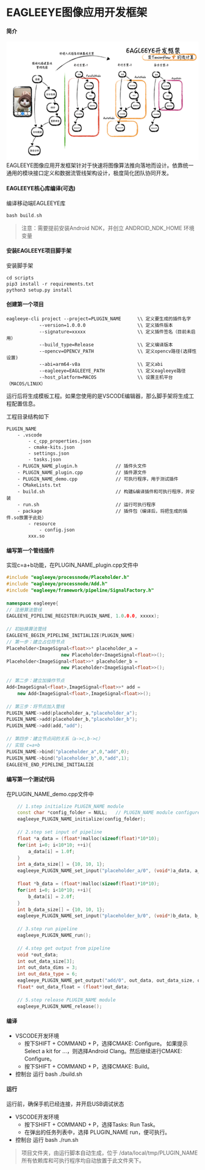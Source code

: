 # EAGLEEYE图像应用开发框架

#### 简介
![](./doc/resource/readme.png)
EAGLEEYE图像应用开发框架针对于快速将图像算法推向落地而设计。依靠统一通用的模块接口定义和数据流管线架构设计，极度简化团队协同开发。

#### EAGLEEYE核心库编译(可选)
编译移动端EAGLEEYE库
```c++
bash build.sh
```

> 注意：需要提前安装Android NDK，并创立 ANDROID_NDK_HOME 环境变量

#### 安装EAGLEEYE项目脚手架
安装脚手架
```shell
cd scripts
pip3 install -r requirements.txt
python3 setup.py install
```

#### 创建第一个项目
```shell
eagleeye-cli project --project=PLUGIN_NAME      \\ 定义要生成的插件名字
            --version=1.0.0.0                   \\ 定义插件版本
            --signature=xxxxx                   \\ 定义插件签名（目前未启用）
            --build_type=Release                \\ 定义编译版本
            --opencv=OPENCV_PATH                \\ 定义opencv路径(选择性设置)
            --abi=arm64-v8a                     \\ 定义abi
            --eagleeye=EAGLEEYE_PATH            \\ 定义eagleeye路径
            --host_platform=MACOS               \\ 设置主机平台（MACOS/LINUX）
```
运行后将生成模板工程。如果您使用的是VSCODE编辑器，那么脚手架将生成工程配置信息。

工程目录结构如下
```
PLUGIN_NAME
    - .vscode
        - c_cpp_properties.json
        - cmake-kits.json
        - settings.json
        - tasks.json
    - PLUGIN_NAME_plugin.h              // 插件头文件
    - PLUGIN_NAME_plugin.cpp            // 插件源文件
    - PLUGIN_NAME_demo.cpp              // 可执行程序，用于测试插件
    - CMakeLists.txt
    - build.sh                          // 构建&编译插件和可执行程序，并安装
    - run.sh                            // 运行可执行程序
    - package                           // 插件包（编译后，将把生成的插件.so放置于此处）
        - resource
            - config.json
        xxx.so
```

#### 编写第一个管线插件
实现c=a+b功能，在PLUGIN_NAME_plugin.cpp文件中

```c++
#include "eagleeye/processnode/Placeholder.h"
#include "eagleeye/processnode/Add.h"
#include "eagleeye/framework/pipeline/SignalFactory.h"

namespace eagleeye{
// 注册算法管线
EAGLEEYE_PIPELINE_REGISTER(PLUGIN_NAME, 1.0.0.0, xxxxx);

// 初始换算法管线
EAGLEEYE_BEGIN_PIPELINE_INITIALIZE(PLUGIN_NAME)
// 第一步：建立占位符节点
Placeholder<ImageSignal<float>>* placeholder_a = 
                    new Placeholder<ImageSignal<float>>();
Placeholder<ImageSignal<float>>* placeholder_b = 
                    new Placeholder<ImageSignal<float>>();

// 第二步：建立加操作节点
Add<ImageSignal<float>,ImageSignal<float>>* add = 
    new Add<ImageSignal<float>,ImageSignal<float>>();

// 第三步：将节点加入管线
PLUGIN_NAME->add(placeholder_a,"placeholder_a");
PLUGIN_NAME->add(placeholder_b,"placeholder_b");
PLUGIN_NAME->add(add,"add");

// 第四步：建立节点间的关系（a->c,b->c）
// 实现 c=a+b
PLUGIN_NAME->bind("placeholder_a",0,"add",0);
PLUGIN_NAME->bind("placeholder_b",0,"add",1);
EAGLEEYE_END_PIPELINE_INITIALIZE
```

#### 编写第一个测试代码
在PLUGIN_NAME_demo.cpp文件中
```c++
    // 1.step initialize PLUGIN_NAME module
    const char *config_folder = NULL;   // PLUGIN_NAME module configure folder
    eagleeye_PLUGIN_NAME_initialize(config_folder);

    // 2.step set input of pipeline
    float *a_data = (float*)malloc(sizeof(float)*10*10);
    for(int i=0; i<10*10; ++i){
        a_data[i] = 1.0f;
    }
    int a_data_size[] = {10, 10, 1};
    eagleeye_PLUGIN_NAME_set_input("placeholder_a/0", (void*)a_data, a_data_size, 3, 0, 6);

    float *b_data = (float*)malloc(sizeof(float)*10*10);
    for(int i=0; i<10*10; ++i){
        b_data[i] = 2.0f;
    }
    int b_data_size[] = {10, 10, 1};
    eagleeye_PLUGIN_NAME_set_input("placeholder_b/0", (void*)b_data, b_data_size, 3, 0, 6);

    // 3.step run pipeline
    eagleeye_PLUGIN_NAME_run();

    // 4.step get output from pipeline
    void *out_data;
    int out_data_size[3];
    int out_data_dims = 3;
    int out_data_type = 6;
    eagleeye_PLUGIN_NAME_get_output("add/0", out_data, out_data_size, out_data_dims,out_data_type);
    float* out_data_float = (float*)out_data;

    // 5.step release PLUGIN_NAME module
    eagleeye_PLUGIN_NAME_release();
```

#### 编译
* VSCODE开发环境
    * 按下SHIFT + COMMAND + P，选择CMAKE: Configure。
        如果提示Select a kit for ...，则选择Android Clang。然后继续进行CMAKE: Configure。
    * 按下SHIFT + COMMAND + P，选择CMAKE: Build。
* 控制台
    运行 bash ./build.sh

#### 运行
运行前，确保手机已经连接，并开启USB调试状态
* VSCODE开发环境
    * 按下SHIFT + COMMAND + P，选择Tasks: Run Task。
    * 在弹出的任务列表中，选择 PLUGIN_NAME run，便可执行。
* 控制台
    运行 bash ./run.sh

> 项目文件夹，由运行脚本自动生成，位于
> /data/local/tmp/PLUGIN_NAME
> 所有依赖库和可执行程序均自动放置于此文件夹下。